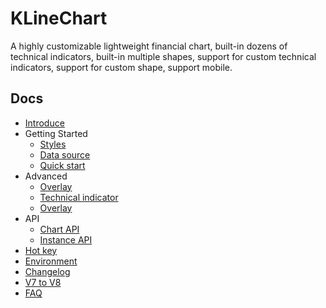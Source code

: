 # KLineChart
A highly customizable lightweight financial chart, built-in dozens of technical indicators, built-in multiple shapes, support for custom technical indicators, support for custom shape, support mobile.

## Docs
+ [Introduce](introduce.md)
+ Getting Started
  + [Styles](styles.md)
  + [Data source](datasource.md)
  + [Quick start](quick-start.md)
+ Advanced
  + [Overlay](overlay.md) 
  + [Technical indicator](indicator.md)
  + [Overlay](overlay.md)
+ API
  + [Chart API](chart-api.md)
  + [Instance API](instance-api.md)
+ [Hot key](hot-key.md)
+ [Environment](environment.md)
+ [Changelog](changelog.md)
+ [V7 to V8](v7-to-v8.md)
+ [FAQ](faq.md)